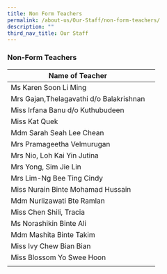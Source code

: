 ```yaml
---
title: Non Form Teachers
permalink: /about-us/Our-Staff/non-form-teachers/
description: ""
third_nav_title: Our Staff
---
```

### **Non-Form Teachers**

| Name of Teacher | | 
| -------- | -------- | 
| Ms Karen Soon Li Ming     |      | 
|Mrs Gajan,Thelagavathi d/o Balakrishnan|
|Miss Irfana Banu d/o Kuthubudeen|
|Miss Kat Quek|
|Mdm Sarah Seah Lee Chean|
|Mrs Pramageetha Velmurugan|
|Mrs Nio, Loh Kai Yin Jutina|
|Mrs Yong, Sim Jie Lin|
|Mrs Lim-Ng Bee Ting Cindy|
|Miss Nurain Binte Mohamad Hussain|
|Mdm Nurlizawati Bte Ramlan|
|Miss Chen Shili, Tracia|
|Ms Norashikin Binte Ali|
|Mdm Mashita Binte Takim|
|Miss Ivy Chew Bian Bian|
|Miss Blossom Yo Swee Hoon|
| |